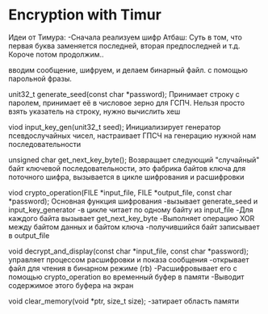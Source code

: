 # Encryption with Timur
Идеи от Тимура:
-Сначала реализуем шифр Атбаш:
    Суть в том, что первая буква заменяется последней, вторая предпоследней и т.д.
    Короче потом продолжим..

вводим сообщение, шифруем, и делаем бинарный файл. с помощью парольной фразы.

unit32_t generate_seed(const char *password);
Принимает строку с паролем, принимает её в числовое зерно для ГСПЧ.
Нельзя просто взять указатель на строку, нужно вычислить хеш

viod input_key_gen(unit32_t seed);
Инициализирует генератор псевдослучайных чисел, настраивает ГПСЧ на генерацию нужной нам последовательности

unsigned char get_next_key_byte();
Возвращает следующий "случайный" байт ключевой последовательности, это фабрика байтов ключа для поточного шифра, вызывается в цикле шифрования и расшифровки

viod crypto_operation(FILE *input_file, FILE *output_file, const char *password);
Основная функция шифрования
-вызывает generate_seed и input_key_generator
-в цикле читает по одному байту из input_file
-Для каждого байта вызывает get_next_key_byte
-Выполняет операцию XOR между байтом данных и байтом ключа
-получившийся байт записывает в output_file

void decrypt_and_display(const char *input_file, const char *password);
управляет процессом расшифровки и показа сообщения
-открывает файл для чтения в бинарном режиме (rb)
-Расшифровывает его с помощью crypto_operation во временный буфер в памяти
-Выводит содержимое этого буфера на экран

void clear_memory(void *ptr, size_t size);
-затирает область памяти